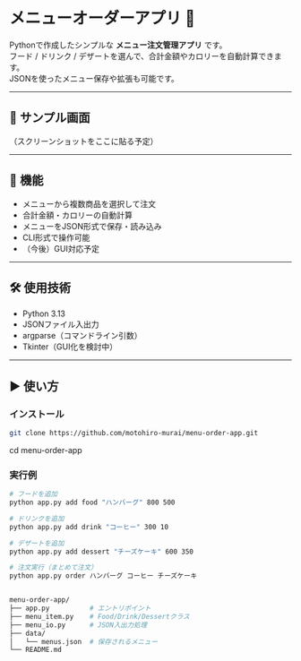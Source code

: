 
# メニューオーダーアプリ 🍴

Pythonで作成したシンプルな **メニュー注文管理アプリ** です。  
フード / ドリンク / デザートを選んで、合計金額やカロリーを自動計算できます。  
JSONを使ったメニュー保存や拡張も可能です。

---

## 📸 サンプル画面
（スクリーンショットをここに貼る予定）

---

## 🚀 機能
- メニューから複数商品を選択して注文
- 合計金額・カロリーの自動計算
- メニューをJSON形式で保存・読み込み
- CLI形式で操作可能
- （今後）GUI対応予定

---

## 🛠 使用技術
- Python 3.13
- JSONファイル入出力
- argparse（コマンドライン引数）
- Tkinter（GUI化を検討中）

---

## ▶️ 使い方

### インストール
```bash
git clone https://github.com/motohiro-murai/menu-order-app.git
```


cd menu-order-app

### 実行例
```bash
# フードを追加
python app.py add food "ハンバーグ" 800 500

# ドリンクを追加
python app.py add drink "コーヒー" 300 10

# デザートを追加
python app.py add dessert "チーズケーキ" 600 350

# 注文実行（まとめて注文）
python app.py order ハンバーグ コーヒー チーズケーキ


menu-order-app/
├── app.py          # エントリポイント
├── menu_item.py    # Food/Drink/Dessertクラス
├── menu_io.py      # JSON入出力処理
├── data/
│   └── menus.json  # 保存されるメニュー
└── README.md

